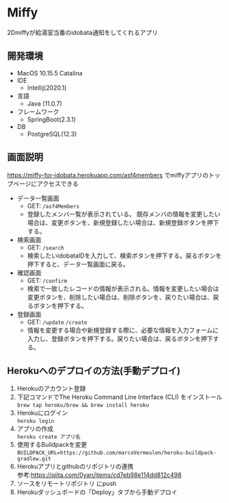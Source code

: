 # Miffy
2Dmiffyが給湯室当番のidobata通知をしてくれるアプリ
## 開発環境
- MacOS 10.15.5 Catalina
- IDE
    - Intellij(2020.1)
- 言語
    - Java (11.0.7)
- フレームワーク
    - SpringBoot(2.3.1)
- DB
    - PostgreSQL(12.3)

## 画面説明
https://miffy-for-idobata.herokuapp.com/asf4members
でmiffyアプリのトップページにアクセスできる
- データ一覧画面   
    - GET: `/asf4Members`
    - 登録したメンバ一覧が表示されている。
    既存メンバの情報を変更したい場合は、変更ボタンを、新規登録したい場合は、新規登録ボタンを押下する。
- 検索画面
    - GET: `/search`
    - 検索したいidobataIDを入力して、検索ボタンを押下する。戻るボタンを押下すると、データ一覧画面に戻る。
- 確認画面
    - GET: `/confirm`
    - 検索で一致したレコードの情報が表示される。情報を変更したい場合は変更ボタンを、削除したい場合は、削除ボタンを、戻りたい場合は、戻るボタンを押下する。
- 登録画面
    - GET: `/update` `/create`
    - 情報を変更する場合や新規登録する際に、必要な情報を入力フォームに入力し、登録ボタンを押下する。戻りたい場合は、戻るボタンを押下する。
## Herokuへのデプロイの方法(手動デプロイ)
1. Herokuのアカウント登録
2. 下記コマンドでThe Heroku Command Line Interface (CLI) をインストール<br>
   `brew tap heroku/brew && brew install heroku`
3. Herokuにログイン<br>
`heroku login`
4. アプリの作成<br>
`heroku create アプリ名`
5. 使用するBuildpackを変更<br>
`BUILDPACK_URL=https://github.com/marcoVermeulen/heroku-buildpack-gradlew.git`
6. Herokuアプリとgithubのリポジトリの連携<br>
参考:https://qiita.com/0yan/items/cd7eb98e114dd812c498
7. ソースをリモートリポジトリ にpush<br>
8. Herokuダッシュボードの「Deploy」タブから手動デプロイ<br>

